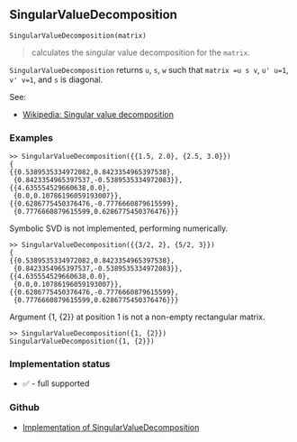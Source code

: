 ## SingularValueDecomposition

```
SingularValueDecomposition(matrix)
```

> calculates the singular value decomposition for the `matrix`.

`SingularValueDecomposition` returns `u`, `s`, `w` such that `matrix =u s v`,
`u' u=1`, `v' v=1`, and `s` is diagonal.

See:
* [Wikipedia: Singular value decomposition](https://en.wikipedia.org/wiki/Singular_value_decomposition)

### Examples

```
>> SingularValueDecomposition({{1.5, 2.0}, {2.5, 3.0}}) 
{
{{0.5389535334972082,0.8423354965397538},
 {0.8423354965397537,-0.5389535334972083}},
{{4.635554529660638,0.0},
 {0.0,0.10786196059193007}},
{{0.6286775450376476,-0.7776660879615599},
 {0.7776660879615599,0.6286775450376476}}}
```

Symbolic SVD is not implemented, performing numerically.

```
>> SingularValueDecomposition({{3/2, 2}, {5/2, 3}}) 
{
{{0.5389535334972082,0.8423354965397538},
 {0.8423354965397537,-0.5389535334972083}},
{{4.635554529660638,0.0},
 {0.0,0.10786196059193007}},
{{0.6286775450376476,-0.7776660879615599},
 {0.7776660879615599,0.6286775450376476}}}
```

Argument {1, {2}} at position 1 is not a non-empty rectangular matrix.

```
>> SingularValueDecomposition({1, {2}})
SingularValueDecomposition({1, {2}})
```






### Implementation status

* &#x2705; - full supported

### Github

* [Implementation of SingularValueDecomposition](https://github.com/axkr/symja_android_library/blob/master/symja_android_library/matheclipse-core/src/main/java/org/matheclipse/core/builtin/LinearAlgebra.java#L5480) 
